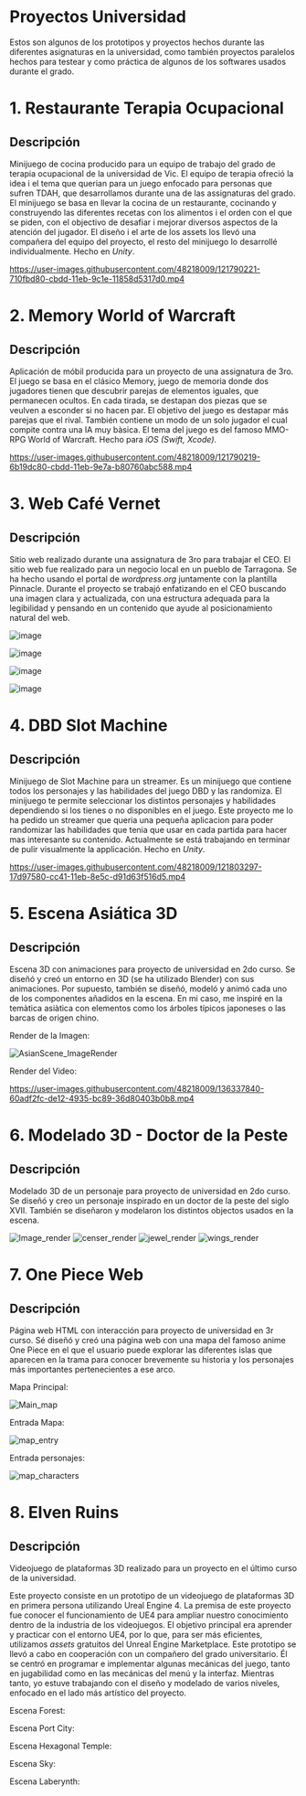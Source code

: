 # Proyectos Universidad

Estos son algunos de los prototipos y proyectos hechos durante las diferentes asignaturas en la universidad, como también proyectos paralelos hechos para testear y como práctica de algunos de los softwares usados durante el grado. 


# 1. Restaurante Terapia Ocupacional

## Descripción

Minijuego de cocina producido para un equipo de trabajo del grado de terapia ocupacional de la universidad de Vic. El equipo de terapia ofreció la idea i el tema que querian para un juego enfocado para personas que sufren TDAH, que desarrollamos durante una de las assignaturas del grado.
El minijuego se basa en llevar la cocina de un restaurante, cocinando y construyendo las diferentes recetas con los alimentos i el orden con el que se piden, con el objectivo de desafiar i mejorar diversos aspectos de la atención del jugador.
El diseño i el arte de los assets los llevó una compañera del equipo del proyecto, el resto del minijuego lo desarrollé individualmente.
Hecho en *Unity*.

https://user-images.githubusercontent.com/48218009/121790221-710fbd80-cbdd-11eb-9c1e-11858d5317d0.mp4
 

# 2. Memory World of Warcraft

## Descripción
Aplicación de móbil producida para un proyecto de una assignatura de 3ro. 
El juego se basa en el clásico Memory, juego de memoria donde dos jugadores tienen que descubrir parejas de elementos iguales, que permanecen ocultos. En cada tirada, se destapan dos piezas que se veulven a esconder si no hacen par. El objetivo del juego es destapar más parejas que el rival. También contiene un modo de un solo jugador el cual compite contra una IA muy bàsica.
El tema del juego es del famoso MMO-RPG World of Warcraft.
Hecho para *iOS (Swift, Xcode)*.

https://user-images.githubusercontent.com/48218009/121790219-6b19dc80-cbdd-11eb-9e7a-b80760abc588.mp4


# 3. Web Café Vernet

## Descripción

Sitio web realizado durante una assignatura de 3ro para trabajar el CEO. 
El sitio web fue realizado para un negocio local en un pueblo de Tarragona. Se ha hecho usando el portal de *wordpress.org* juntamente con la plantilla Pinnacle. Durante el proyecto se trabajó enfatizando en el CEO buscando una imagen clara y actualizada, con una estructura adequada para la legibilidad y pensando en un contenido que ayude al posicionamiento natural del web.


![image](https://user-images.githubusercontent.com/48218009/121790366-019acd80-cbdf-11eb-8a8a-9466845bb1d5.png)

![image](https://user-images.githubusercontent.com/48218009/121790367-06f81800-cbdf-11eb-8693-caf29db9bb3f.png)

![image](https://user-images.githubusercontent.com/48218009/121790372-0fe8e980-cbdf-11eb-8a85-b875722eebb4.png)

![image](https://user-images.githubusercontent.com/48218009/121790373-11b2ad00-cbdf-11eb-8898-e912bd09c7ac.png)





# 4. DBD Slot Machine

## Descripción

Minijuego de Slot Machine para un streamer.
Es un minijuego que contiene todos los personajes y las habilidades del juego DBD y las randomiza. El minijuego te permite seleccionar los distintos personajes y habilidades dependiendo si los tienes o no disponibles en el juego. Este proyecto me lo ha pedido un streamer que queria una pequeña aplicacion para poder randomizar las habilidades que tenia que usar en cada partida para hacer mas interesante su contenido. Actualmente se está trabajando en terminar de pulir visualmente la applicación. Hecho en *Unity*. 


https://user-images.githubusercontent.com/48218009/121803297-17d97580-cc41-11eb-8e5c-d91d63f516d5.mp4





# 5. Escena Asiática 3D

## Descripción

Escena 3D con animaciones para proyecto de universidad en 2do curso.
Se diseñó y creó un entorno en 3D (se ha utilizado Blender) con sus animaciones. Por supuesto, también se diseñó, modeló y animó cada uno de los componentes añadidos en la escena. En mi caso, me inspiré en la temàtica asiàtica con elementos como los árboles típicos japoneses o las barcas de origen chino.

Render de la Imagen:

![AsianScene_ImageRender](https://user-images.githubusercontent.com/48218009/136337831-02616676-f243-463c-8d50-24b7aaa0a28c.jpg)

Render del Video:

https://user-images.githubusercontent.com/48218009/136337840-60adf2fc-de12-4935-bc89-36d80403b0b8.mp4



# 6. Modelado 3D - Doctor de la Peste

## Descripción

Modelado 3D de un personaje para proyecto de universidad en 2do curso.
Se diseñó y creo un personaje inspirado en un doctor de la peste del siglo XVII. También se diseñaron y modelaron los distintos objectos usados en la escena.

![Image_render](https://user-images.githubusercontent.com/48218009/136349706-1cd7d713-15a1-44cf-8a86-389768865b01.jpg)
![censer_render](https://user-images.githubusercontent.com/48218009/136349705-8fc456c5-d300-4f5a-9448-654da83725af.jpg)
![jewel_render](https://user-images.githubusercontent.com/48218009/136349707-0774ec14-4c80-4b6c-bbff-d71c45df6b92.jpg)
![wings_render](https://user-images.githubusercontent.com/48218009/136349708-5443ca78-4240-42cb-9b93-87e1ea49953c.jpg)


# 7. One Piece Web

## Descripción

Página web HTML con interacción para proyecto de universidad en 3r curso.
Sé diseñó y creó una página web con una mapa del famoso anime One Piece en el que el usuario puede explorar las diferentes islas que aparecen en la trama para conocer brevemente su historia y los personajes más importantes pertenecientes a ese arco.

Mapa Principal:

![Main_map](https://user-images.githubusercontent.com/48218009/136342051-d90f7de2-f1d9-46be-91a8-daeed19c5e07.PNG)

Entrada Mapa:

![map_entry](https://user-images.githubusercontent.com/48218009/136342081-48e2e397-331e-4a3c-8963-800a1b6e6f6d.PNG)

Entrada personajes:

![map_characters](https://user-images.githubusercontent.com/48218009/136342097-fd7fc03b-a03c-46d6-bc8b-ed2eea95037d.PNG)


# 8. Elven Ruins

## Descripción

Videojuego de plataformas 3D realizado para un proyecto en el último curso de la universidad.

Este proyecto consiste en un prototipo de un videojuego de plataformas 3D en primera persona utilizando Ureal Engine 4. La premisa de este proyecto fue conocer el funcionamiento de UE4 para ampliar nuestro conocimiento dentro de la industria de los videojuegos. El objetivo principal era aprender y practicar con el entorno UE4, por lo que, para ser más eficientes, utilizamos _assets_ gratuitos del Unreal Engine Marketplace. Este prototipo se llevó a cabo en cooperación con un compañero del grado universitario. Él se centró en programar e implementar algunas mecánicas del juego, tanto en jugabilidad como en las mecánicas del menú y la interfaz. Mientras tanto, yo estuve trabajando con el diseño y modelado de varios niveles, enfocado en el lado más artístico del proyecto.

Escena Forest:

Escena Port City:

Escena Hexagonal Temple:

Escena Sky:

Escena Laberynth:
